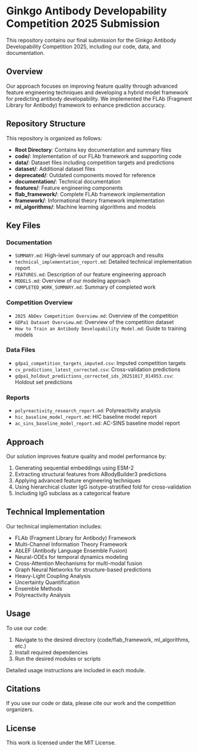 # Ginkgo Antibody Developability Competition 2025 Submission

This repository contains our final submission for the Ginkgo Antibody Developability Competition 2025, including our code, data, and documentation.

## Overview

Our approach focuses on improving feature quality through advanced feature engineering techniques and developing a hybrid model framework for predicting antibody developability. We implemented the FLAb (Fragment Library for Antibody) framework to enhance prediction accuracy.

## Repository Structure

This repository is organized as follows:

- **Root Directory**: Contains key documentation and summary files
- **code/**: Implementation of our FLAb framework and supporting code
- **data/**: Dataset files including competition targets and predictions
- **dataset/**: Additional dataset files
- **deprecated/**: Outdated components moved for reference
- **documentation/**: Technical documentation
- **features/**: Feature engineering components
- **flab_framework/**: Complete FLAb framework implementation
- **framework/**: Informational theory framework implementation
- **ml_algorithms/**: Machine learning algorithms and models

## Key Files

### Documentation
- `SUMMARY.md`: High-level summary of our approach and results
- `technical_implementation_report.md`: Detailed technical implementation report
- `FEATURES.md`: Description of our feature engineering approach
- `MODELS.md`: Overview of our modeling approach
- `COMPLETED_WORK_SUMMARY.md`: Summary of completed work

### Competition Overview
- `2025 AbDev Competition Overview.md`: Overview of the competition
- `GDPa1 Dataset Overview.md`: Overview of the competition dataset
- `How to Train an Antibody Developability Model.md`: Guide to training models

### Data Files
- `gdpa1_competition_targets_imputed.csv`: Imputed competition targets
- `cv_predictions_latest_corrected.csv`: Cross-validation predictions
- `gdpa1_holdout_predictions_corrected_ids_20251017_014953.csv`: Holdout set predictions

### Reports
- `polyreactivity_research_report.md`: Polyreactivity analysis
- `hic_baseline_model_report.md`: HIC baseline model report
- `ac_sins_baseline_model_report.md`: AC-SINS baseline model report

## Approach

Our solution improves feature quality and model performance by:

1. Generating sequential embeddings using ESM-2
2. Extracting structural features from ABodyBuilder3 predictions
3. Applying advanced feature engineering techniques
4. Using hierarchical cluster IgG isotype-stratified fold for cross-validation
5. Including IgG subclass as a categorical feature

## Technical Implementation

Our technical implementation includes:

- FLAb (Fragment Library for Antibody) Framework
- Multi-Channel Information Theory Framework
- AbLEF (Antibody Language Ensemble Fusion)
- Neural-ODEs for temporal dynamics modeling
- Cross-Attention Mechanisms for multi-modal fusion
- Graph Neural Networks for structure-based predictions
- Heavy-Light Coupling Analysis
- Uncertainty Quantification
- Ensemble Methods
- Polyreactivity Analysis

## Usage

To use our code:

1. Navigate to the desired directory (code/flab_framework, ml_algorithms, etc.)
2. Install required dependencies
3. Run the desired modules or scripts

Detailed usage instructions are included in each module.

## Citations

If you use our code or data, please cite our work and the competition organizers.

## License

This work is licensed under the MIT License.
